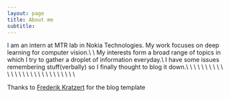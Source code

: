 ```yaml
---
layout: page
title: About me
subtitle:
---
```


I am an intern at MTR lab in Nokia Technologies. My work focuses on deep learning for computer vision.\\
\\
My interests form a broad range of topics in which I try to gather a droplet of information everyday.\\
I have some issues remembering stuff(verbally) so I finally thought to blog it down.\\
\\
\\
\\
\\
\\
\\
\\
\\
\\
\\
\\
\\
\\
\\
\\
\\
\\
\\
\\
\\
\\
\\
\\
\\
\\
\\
\\

Thanks to  [Frederik Kratzert](https://github.com/kratzert) for the blog template